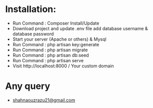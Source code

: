 # Installation:

- Run Command : Composer Install/Update
- Download project and update .env file add database username & database password
- Start your server (Apache or others) & Mysql
- Run Command : php artisan key:generate
- Run Command : php artisan migrate
- Run Command : php artisan db:seed
- Run Command : php artisan serve
- Visit http://localhost:8000 / Your custom domain

# Any query

- shahnaouzrazu21@gmail.com
